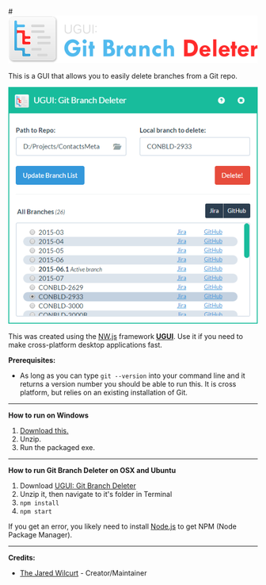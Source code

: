 #![UGUI: Git Branch Deleter Logo](/_img/readme.png "UGUI: Git Branch Deleter")

This is a GUI that allows you to easily delete branches from a Git repo.

![Screenshot](/_img/screenshot.png "Screenshot")

This was created using the [NW.js](http://nwjs.io) framework **[UGUI](http://ugui.io)**. Use it if you need to make cross-platform desktop applications fast.

**Prerequisites:**

* As long as you can type `git --version` into your command line and it returns a version number you should be able to run this. It is cross platform, but relies on an existing installation of Git.

* * *

**How to run on Windows**

1. [Download this.](https://github.com/TheJaredWilcurt/UGUI-Git-Branch-Deleter/releases/download/v1.3.0/UGUI-Git_Branch_Deleter-1.3.0-Win-32.zip)
2. Unzip.
3. Run the packaged exe.

* * *

**How to run Git Branch Deleter on OSX and Ubuntu**

1. Download [UGUI: Git Branch Deleter](https://github.com/TheJaredWilcurt/UGUI-Git-Branch-Deleter/archive/master.zip)
2. Unzip it, then navigate to it's folder in Terminal
3. `npm install`
4. `npm start`

If you get an error, you likely need to install [Node.js](https://nodejs.org/en/download/) to get NPM (Node Package Manager).

* * *

**Credits:**

* [The Jared Wilcurt](http://github.com/TheJaredWilcurt) - Creator/Maintainer
